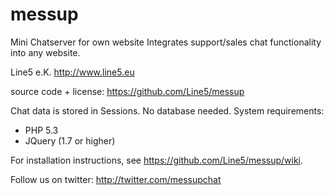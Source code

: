 messup
======

Mini Chatserver for own website
Integrates support/sales chat functionality into any website.


Line5 e.K.
http://www.line5.eu
 
source code + license:
https://github.com/Line5/messup

Chat data is stored in Sessions. No database needed. System requirements:

 * PHP 5.3
 * JQuery (1.7 or higher)

For installation instructions, see https://github.com/Line5/messup/wiki.

Follow us on twitter: http://twitter.com/messupchat
